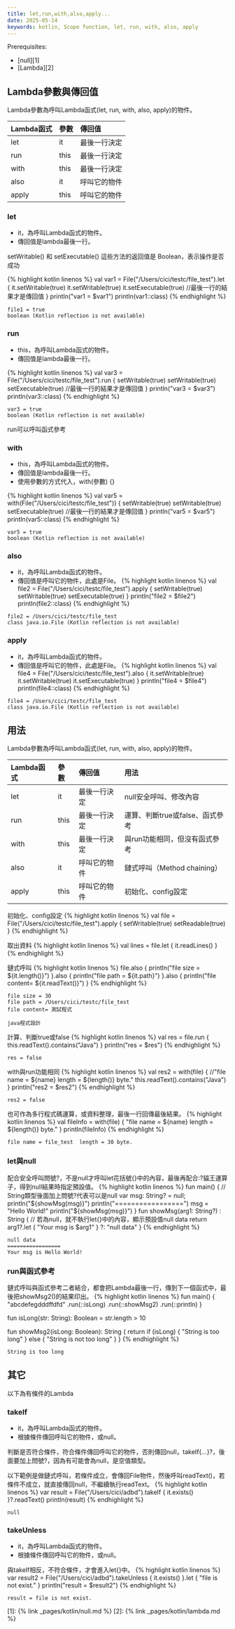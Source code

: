 ```yaml
---
title: let,run,with,also,apply...
date: 2025-05-14
keywords: kotlin, Scope function, let, run, with, also, apply
---
```

Prerequisites:

- [null][1]
- [Lambda][2]

## Lambda參數與傳回值
Lambda參數為呼叫Lambda函式(let, run, with, also, apply)的物件。

|Lambda函式|參數|傳回值|
|:----|:----|:---------|
|let  |it  |最後一行決定|
|run  |this|最後一行決定|
|with |this|最後一行決定|
|also |it  |呼叫它的物件|
|apply|this|呼叫它的物件|

### let
- it，為呼叫Lambda函式的物件。
- 傳回值是lambda最後一行。

setWritable() 和 setExecutable() 這些方法的返回值是 Boolean，表示操作是否成功

{% highlight kotlin linenos %}
val var1 = File("/Users/cici/testc/file_test").let {
    it.setWritable(true)
    it.setWritable(true)
    it.setExecutable(true) //最後一行的結果才是傳回值
}
println("var1 = $var1")
println(var1::class)
{% endhighlight %}
```
file1 = true
boolean (Kotlin reflection is not available)
```

### run
- this，為呼叫Lambda函式的物件。
- 傳回值是lambda最後一行。

{% highlight kotlin linenos %}
val var3 = File("/Users/cici/testc/file_test").run {
    setWritable(true)
    setWritable(true)
    setExecutable(true) //最後一行的結果才是傳回值
}
println("var3 = $var3")
println(var3::class)
{% endhighlight %}
```
var3 = true
boolean (Kotlin reflection is not available)
```
run可以呼叫函式參考

### with
- this，為呼叫Lambda函式的物件。
- 傳回值是lambda最後一行。
- 使用參數的方式代入，with(參數) {}

{% highlight kotlin linenos %}
val var5 = with(File("/Users/cici/testc/file_test")) {
    setWritable(true)
    setWritable(true)
    setExecutable(true) //最後一行的結果才是傳回值
}
println("var5 = $var5")
println(var5::class)
{% endhighlight %}
```
var5 = true
boolean (Kotlin reflection is not available)
```
### also
- it，為呼叫Lambda函式的物件。
- 傳回值是呼叫它的物件，此處是File。
{% highlight kotlin linenos %}
val file2 = File("/Users/cici/testc/file_test").apply {
    setWritable(true)
    setWritable(true)
    setExecutable(true)
}
println("file2 = $file2")
println(file2::class)
{% endhighlight %}
```
file2 = /Users/cici/testc/file_test
class java.io.File (Kotlin reflection is not available)
```

### apply
- it，為呼叫Lambda函式的物件。
- 傳回值是呼叫它的物件，此處是File。
{% highlight kotlin linenos %}
val file4 = File("/Users/cici/testc/file_test").also {
    it.setWritable(true)
    it.setWritable(true)
    it.setExecutable(true)
}
println("file4 = $file4")
println(file4::class)
{% endhighlight %}
```
file4 = /Users/cici/testc/file_test
class java.io.File (Kotlin reflection is not available)
```

## 用法
Lambda參數為呼叫Lambda函式(let, run, with, also, apply)的物件。

|Lambda函式|參數|傳回值|用法|
|:----|:----|:---------|:-----------------|
|let  |it  |最後一行決定|null安全呼叫、修改內容|
|run  |this|最後一行決定|運算、判斷true或false、函式參考|
|with |this|最後一行決定|與run功能相同，但沒有函式參考|
|also |it  |呼叫它的物件|鏈式呼叫（Method chaining）|
|apply|this|呼叫它的物件|初始化、config設定|

初始化、config設定
{% highlight kotlin linenos %}
val file = File("/Users/cici/testc/file_test").apply {
    setWritable(true)
    setReadable(true)
}
{% endhighlight %}

取出資料
{% highlight kotlin linenos %}
val lines = file.let {
    it.readLines()
}
{% endhighlight %}

鏈式呼叫
{% highlight kotlin linenos %}
file.also {
    println("file size = ${it.length()}")
}.also {
    println("file path = ${it.path}")
}.also {
    println("file content= ${it.readText()}")
}
{% endhighlight %}
```
file size = 30
file path = /Users/cici/testc/file_test
file content= 測試程式

java程式設計
```

計算、判斷true或false
{% highlight kotlin linenos %}
val res = file.run {
    this.readText().contains("Java")
}
println("res = $res")
{% endhighlight %}
```
res = false
```

with與run功能相同
{% highlight kotlin linenos %}
val res2 = with(file) {
    //"file name = ${name}  length = ${length()} byte."
    this.readText().contains("Java")
}
println("res2 = $res2")
{% endhighlight %}
```
res2 = false
```

也可作為多行程式碼運算，或資料整理，最後一行回傳最後結果。
{% highlight kotlin linenos %}
val fileInfo = with(file) {
    "file name = ${name}  length = ${length()} byte."
}
println(fileInfo)
{% endhighlight %}
```
file name = file_test  length = 30 byte.
```

### let與null
配合安全呼叫問號?，不是null才呼叫let花括號\{\}中的內容，最後再配合:?貓王運算子，得到null結果時指定預設值。
{% highlight kotlin linenos %}
fun main() {
    // String類型後面加上問號?代表可以是null
    var msg: String? = null;
    println("${showMsg(msg)}")
    println("=================")
    msg = "Hello World!"
    println("${showMsg(msg)}")
}
fun showMsg(arg1: String?) : String {
    // 若為null，就不執行let{}中的內容，顯示預設值null data
    return arg1?.let {
        "Your msg is $arg1"
    } ?: "null data"
}
{% endhighlight %}
```
null data
=================
Your msg is Hello World!
```
### run與函式參考
鏈式呼叫與函式參考二者結合，都會把Lambda最後一行，傳到下一個函式中，最後把showMsg2()的結果印出。
{% highlight kotlin linenos %}
fun main() {
    "abcdefegdddffdfd"
        .run(::isLong)
        .run(::showMsg2)
        .run(::println)
}

fun isLong(str: String): Boolean = str.length > 10

fun showMsg2(isLong: Boolean): String {
    return if (isLong) {
        "String is too long"
    } else {
        "String is not too long"
    }
}
{% endhighlight %}
```
String is too long
```
## 其它
以下為有條件的Lambda
### takeIf
- it，為呼叫Lambda函式的物件。
- 根據條件傳回呼叫它的物件，或null。

判斷是否符合條件，符合條件傳回呼叫它的物件，否則傳回null，takeIf{...}?，後面要加上問號?，因為有可能會為null，是空值類型。

以下範例是做鏈式呼叫，若條件成立，會傳回File物件，然後呼叫readText()，若條件不成立，就直接傳回null，不繼續執行readText。
{% highlight kotlin linenos %}
var result = File("/Users/cici/adbd").takeIf { it.exists() }?.readText()
println(result)
{% endhighlight %}
```
null
```

### takeUnless
- it，為呼叫Lambda函式的物件。
- 根據條件傳回呼叫它的物件，或null。

與takeIf相反，不符合條件，才會進入let{}中。
{% highlight kotlin linenos %}
var result2 = File("/Users/cici/adbd").takeUnless { it.exists() }.let {
    "file is not exist."
}
println("result = $result2")
{% endhighlight %}
```
result = file is not exist.
```

[1]: {% link _pages/kotlin/null.md %}
[2]: {% link _pages/kotlin/lambda.md %}